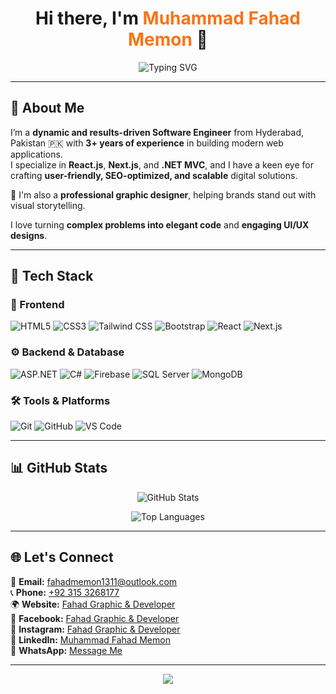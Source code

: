 <h1 align="center">Hi there, I'm <span style="color:#f97316;">Muhammad Fahad Memon</span> 👋</h1>

<p align="center">
  <img src="https://readme-typing-svg.herokuapp.com?font=Fira+Code&size=22&pause=1000&center=true&vCenter=true&width=435&lines=Software+Engineer+%7C+Full-Stack+Developer;Graphic+Designer+%7C+Tech+Enthusiast;React.js+%7C+Next.js+%7C+ASP.NET+Lover;Let's+Build+Something+Amazing+Together!+🚀" alt="Typing SVG" />
</p>

---

## 🚀 About Me

I’m a **dynamic and results-driven Software Engineer** from Hyderabad, Pakistan 🇵🇰 with **3+ years of experience** in building modern web applications.  
I specialize in **React.js**, **Next.js**, and **.NET MVC**, and I have a keen eye for crafting **user-friendly, SEO-optimized, and scalable** digital solutions.

🎨 I'm also a **professional graphic designer**, helping brands stand out with visual storytelling.  

I love turning **complex problems into elegant code** and **engaging UI/UX designs**.

---

## 🧰 Tech Stack

### 🚀 Frontend  
![HTML5](https://img.shields.io/badge/HTML5-E34F26?style=for-the-badge&logo=html5&logoColor=white)
![CSS3](https://img.shields.io/badge/CSS3-1572B6?style=for-the-badge&logo=css3&logoColor=white)
![Tailwind CSS](https://img.shields.io/badge/Tailwind-38B2AC?style=for-the-badge&logo=tailwind-css&logoColor=white)
![Bootstrap](https://img.shields.io/badge/Bootstrap-563D7C?style=for-the-badge&logo=bootstrap&logoColor=white)
![React](https://img.shields.io/badge/React-20232A?style=for-the-badge&logo=react&logoColor=61DAFB)
![Next.js](https://img.shields.io/badge/Next.js-black?style=for-the-badge&logo=next.js&logoColor=white)

### ⚙️ Backend & Database  
![ASP.NET](https://img.shields.io/badge/ASP.NET-512BD4?style=for-the-badge&logo=dotnet&logoColor=white)
![C#](https://img.shields.io/badge/C%23-239120?style=for-the-badge&logo=c-sharp&logoColor=white)
![Firebase](https://img.shields.io/badge/Firebase-FFCA28?style=for-the-badge&logo=firebase&logoColor=black)
![SQL Server](https://img.shields.io/badge/SQL%20Server-CC2927?style=for-the-badge&logo=microsoft-sql-server&logoColor=white)
![MongoDB](https://img.shields.io/badge/MongoDB-47A248?style=for-the-badge&logo=mongodb&logoColor=white)

### 🛠 Tools & Platforms  
![Git](https://img.shields.io/badge/Git-F05032?style=for-the-badge&logo=git&logoColor=white)
![GitHub](https://img.shields.io/badge/GitHub-181717?style=for-the-badge&logo=github&logoColor=white)
![VS Code](https://img.shields.io/badge/VS%20Code-007ACC?style=for-the-badge&logo=visual-studio-code&logoColor=white)

---

## 📊 GitHub Stats

<p align="center">
  <img src="https://github-readme-stats.vercel.app/api?username=fahadmemon1234&show_icons=true&theme=radical" alt="GitHub Stats" />
</p>
<p align="center">
  <img src="https://github-readme-stats.vercel.app/api/top-langs/?username=fahadmemon1234&layout=compact&theme=algolia" alt="Top Languages" />
</p>

---

## 🌐 Let's Connect

📧 **Email:** [fahadmemon1311@outlook.com](mailto:fahadmemon1311@outlook.com)  
📞 **Phone:** [+92 315 3268177](tel:+923153268177)  
🌍 **Website:** [Fahad Graphic & Developer](https://fahad-graphic-and-developer.web.app)  
📘 **Facebook:** [Fahad Graphic & Developer](https://www.facebook.com/FahadGraphicAndDeveloper)  
📸 **Instagram:** [Fahad Graphic & Developer](https://www.instagram.com/fahadgraphicanddeveloper)  
💼 **LinkedIn:** [Muhammad Fahad Memon](https://www.linkedin.com/in/muhammadfahadmemon)  
📱 **WhatsApp:** [Message Me](https://wa.me/+923182432729)

---

<p align="center">
  <img src="https://capsule-render.vercel.app/api?type=waving&color=0F2027&height=100&section=footer"/>
</p>
